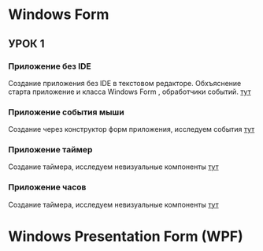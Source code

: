 # Windows Form
## УРОК 1
### Приложение без IDE
Создание приложения без IDE в текстовом редакторе. Обхъяснение старта приложение
и класса Windows Form , обработчики событий.
[тут](windowsform-simple-app/)

### Приложение события мыши
Создание через конструктор форм приложения, исследуем события
[тут](lesson1_task1/)

### Приложение таймер
Создание таймера, исследуем невизуальные компоненты
[тут](lesson1_task2/)

### Приложение часов
Создание таймера, исследуем невизуальные компоненты
[тут](lesson1_task3_clock/)

# Windows Presentation Form (WPF)
